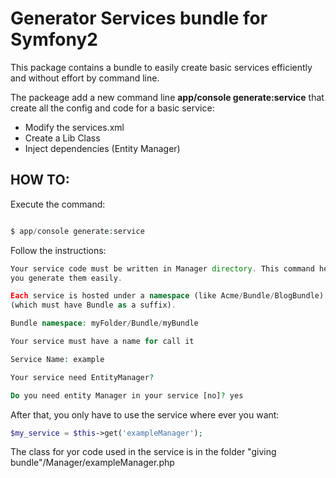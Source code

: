 # Generator Services bundle for Symfony2

This package contains a bundle to easily create basic services efficiently and without effort by command line.

The packeage add a new command line <strong>app/console generate:service</strong> that create all the config and code for a basic service:

- Modify the services.xml
- Create a Lib Class
- Inject dependencies (Entity Manager)

## HOW TO:

Execute the command:

``` php

$ app/console generate:service
```
Follow the instructions:

``` php
Your service code must be written in Manager directory. This command helps
you generate them easily.

Each service is hosted under a namespace (like Acme/Bundle/BlogBundle).
(which must have Bundle as a suffix).

Bundle namespace: myFolder/Bundle/myBundle

Your service must have a name for call it

Service Name: example

Your service need EntityManager?

Do you need entity Manager in your service [no]? yes

```
After that, you only have to use the service where ever you want:

``` php
$my_service = $this->get('exampleManager');
```

The class for yor code used in the service is in the folder "giving bundle"/Manager/exampleManager.php 

